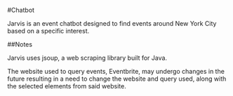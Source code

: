 #Chatbot

Jarvis is an event chatbot designed to find events around New York City based on a specific interest.

##Notes

Jarvis uses jsoup, a web scraping library built for Java. 

The website used to query events, Eventbrite, may undergo changes in the future resulting in a need to change
the website and query used, along with the selected elements from said website.